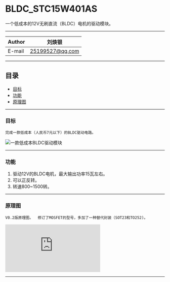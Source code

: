 BLDC_STC15W401AS
===========================
一个低成本的12V无刷直流（BLDC）电机的驱动模块。

------

|Author|刘焕银|
|---|---
|E-mail|25199527@qq.com

------

## 目录
* [目标](#目标)
* [功能](#功能)
* [原理图](#原理图)

------

### 目标
    完成一款低成本（人民币7元以下）的BLDC驱动电路。  

![](https://github.com/oshwcom/BLDC_STC15W401/blob/master/KiCAD/BLDC_STC15W401AS.png "一款低成本BLDC驱动模块")

------

### 功能
1. 驱动12V的BLDC电机，最大输出功率15瓦左右。
2. 可以正反转。
3. 转速800~1500转。

------

### 原理图
    V0.2版原理图。  修订了MOSFET的型号，多加了一种替代封装（SOT23和TO252)。

![](https://github.com/oshwcom/BLDC_STC15W401/blob/master/stc15w408as/BLDC_STC15W401.pdf "V0.2版原理图")

------